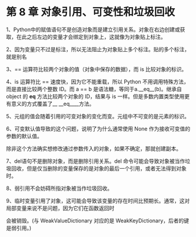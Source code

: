 # 第 **8** 章 对象引用、可变性和垃圾回收

1、Python中的赋值语句不是创造对象而是建立引用关系。对象在右边创建或获取，在此之后左边的变量才会绑定到对象上，这就像为对象贴上标注。

2、因为变量只不过是标注，所以无法阻止为对象贴上多个标注。贴的多个标注，就是别名

3、== 运算符比较两个对象的值（对象中保存的数据），而 is 比较对象的标识。

4、is 运算符比 == 速度快，因为它不能重载，所以 Python 不用调用特殊方法，而是直接比较两个整数 ID。而 a == b 是语法糖，等同于a._\_eq\_\_(b)。继承自 object 的 __eq__ 方法比较两个对象的 ID，结果与 is 一样。但是多数内置类型使用更有意义的方式覆盖了__ __eq____方法。

5、元组的值会随着引用的可变对象的变化而变。元组中不可变的是元素的标识。

6、可变默认值导致的这个问题，说明了为什么通常使用 None 作为接收可变值的参数的默认值。

​	除非这个方法确实想修改通过参数传入的对象，如果不确定，那就创建副本。

7、del语句不是删除对象，而是删除引用关系。del 命令可能会导致对象被当作垃圾回收，但是仅当删除的变量保存的是对象的最后一个引用，或者无法得到对象时。

8、弱引用不会妨碍所指对象被当作垃圾回收。

9、临时变量引用了对象，这可能会导致该变量的存在时间比预期长。通常，这对局部变量来说不是问题，因为它们在函数返回时

会被销毁。(与 WeakValueDictionary 对应的是 WeakKeyDictionary，后者的键是弱引用。)